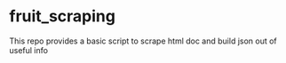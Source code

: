 # fruit_scraping
This repo provides a basic script to scrape html doc and build json out of useful info
